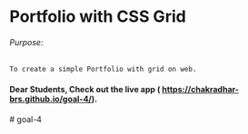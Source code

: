 # Portfolio with CSS Grid

###### Purpose:
    To create a simple Portfolio with grid on web.

#### Dear Students, Check out the live app ( https://chakradhar-brs.github.io/goal-4/).
#   g o a l - 4 
 
 

